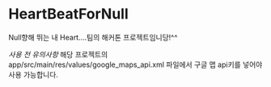 # HeartBeatForNull
Null향해 뛰는 내 Heart....팀의 해커톤 프로젝트임니당!^^

*사용 전 유의사항*
해당 프로젝트의 app/src/main/res/values/google_maps_api.xml 파일에서 구글 맵 api키를 넣어야 사용 가능합니다.
